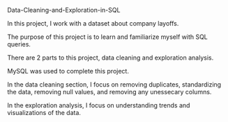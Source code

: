 Data-Cleaning-and-Exploration-in-SQL

In this project, I work with a dataset about company layoffs. 

The purpose of this project is to learn and familiarize myself with SQL queries. 

There are 2 parts to this project, data cleaning and exploration analysis. 

MySQL was used to complete this project.

In the data cleaning section, I focus on removing duplicates, standardizing the data, removing null values, and removing any unessecary columns.

In the exploration analysis, I focus on understanding trends and visualizations of the data.
